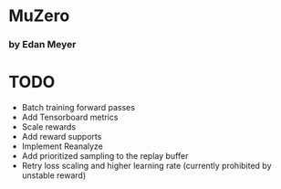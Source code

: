 # MuZero
### by Edan Meyer

# TODO
- Batch training forward passes
- Add Tensorboard metrics
- Scale rewards
- Add reward supports
- Implement Reanalyze
- Add prioritized sampling to the replay buffer
- Retry loss scaling and higher learning rate (currently prohibited by unstable reward)